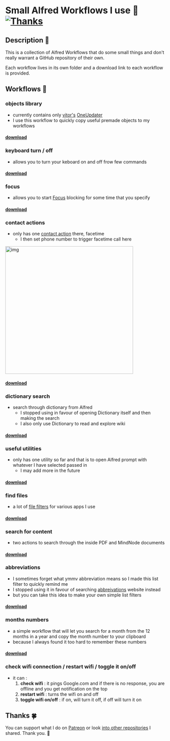 # Small Alfred Workflows I use 🎩 [![Thanks](https://img.shields.io/badge/Say%20Thanks-💗-ff69b4.svg)](https://www.patreon.com/nikitavoloboev)

## Description 📕
This is a collection of Alfred Workflows that do some small things and don't really warrant a GitHub repository of their own.

Each workflow lives in its own folder and a download link to each workflow is provided.

## Workflows 🎩
### objects library
- currently contains only [vitor's](https://github.com/vitorgalvao) [OneUpdater](https://github.com/vitorgalvao/alfred-workflows/tree/master/OneUpdater) 
- I use this workflow to quickly copy useful premade objects to my workflows

#### [download](https://github.com/nikitavoloboev/small-workflows/raw/master/workflows/objects%20library.alfredworkflow)

### keyboard turn / off
- allows you to turn your keboard on and off frow few commands

#### [download](https://github.com/nikitavoloboev/small-workflows/blob/master/workflows/keyboard%20turn%20on%20:%20off.alfredworkflow?raw=true) 

### focus
- allows you to start [Focus](https://heyfocus.com) blocking for some time that you specify

#### [download](https://github.com/nikitavoloboev/small-workflows/blob/master/workflows/focus.alfredworkflow?raw=true)

### contact actions
- only has one [contact action](https://www.alfredapp.com/help/workflows/triggers/contact-action/) there, facetime
	- I then set phone number to trigger facetime call here 

<img src="https://i.imgur.com/nBV3rPS.png" width="400" alt="img">

#### [download](https://github.com/nikitavoloboev/small-workflows/blob/master/workflows/contact%20actions.alfredworkflow?raw=true)	

### dictionary search
- search through dictionary from Alfred
	- I stopped using in favour of opening Dictionary itself and then making the search
	- I also only use Dictionary to read and explore wiki

#### [download](https://github.com/nikitavoloboev/small-workflows/blob/master/workflows/dictionary.alfredworkflow?raw=true)

### useful utilities 
- only has one utility so far and that is to open Alfred prompt with whatever I have selected passed in
	- I may add more in the future
	
#### [download](https://github.com/nikitavoloboev/small-workflows/blob/master/workflows/useful%20utilities.alfredworkflow?raw=true)

### find files
- a lot of [file filters](https://www.alfredapp.com/help/workflows/inputs/file-filter/) for various apps I use

#### [download](https://github.com/nikitavoloboev/small-workflows/blob/master/workflows/find%20files.alfredworkflow?raw=true)

### search for content
- two actions to search through the inside PDF and MindNode documents

#### [download](https://github.com/nikitavoloboev/small-workflows/blob/master/workflows/search%20for%20content.alfredworkflow?raw=true)

### abbreviations
- I sometimes forget what ymmv abbreviation means so I made this list filter to quickly remind me
- I stopped using it in favour of searching [abbreivations](http://www.abbreviations.com) website instead
- but you can take this idea to make your own simple list filters

#### [download](https://github.com/nikitavoloboev/small-workflows/blob/master/workflows/abbreviations.alfredworkflow?raw=true)

### months numbers
- a simple workflow that will let you search for a month from the 12 months in a year and copy the month number to your clipboard
- because I always found it too hard to remember these numbers

#### [download](https://github.com/nikitavoloboev/small-workflows/blob/master/workflows/show%20month%20numbers.alfredworkflow?raw=true)

### check wifi connection / restart wifi / toggle it on/off
- it can :
	1. **check wifi** : it pings Google.com and if there is no response, you are offline and you get notification on the top
	2. **restart wifi** : turns the wifi on and off
	3. **toggle wifi on/off** : if on, will turn it off, if off will turn it on


## Thanks 🍀
You can support what I do on [Patreon](https://www.patreon.com/nikitavoloboev) or look [into other repositories](https://my.mindnode.com/ZKGETDkUaQUsL3q8q9z788CxG84oEHgDiT79GuzX#-143.5,-902.6,0) I shared. Thank you. 💚

